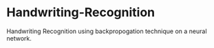 # Handwriting-Recognition

Handwriting Recognition using backpropogation technique on a neural network. 